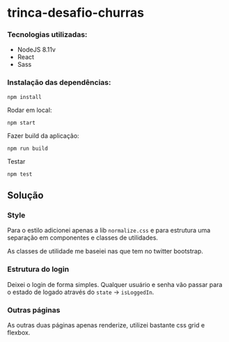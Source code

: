 # trinca-desafio-churras

### Tecnologias utilizadas:

- NodeJS 8.11v
- React
- Sass

### Instalação das dependências:

    npm install

Rodar em local:

    npm start

Fazer build da aplicação:

    npm run build

Testar

    npm test


##  Solução

### Style

Para o estilo adicionei apenas a lib `normalize.css` e para estrutura uma separação em componentes e classes de utilidades. 

As classes de utilidade me baseiei nas que tem no twitter bootstrap.


### Estrutura do login

Deixei o login de forma simples. Qualquer usuário e senha vão passar para o estado de logado através do `state` -> `isLoggedIn`.

### Outras páginas

As outras duas páginas apenas renderize, utilizei bastante css grid e flexbox.
